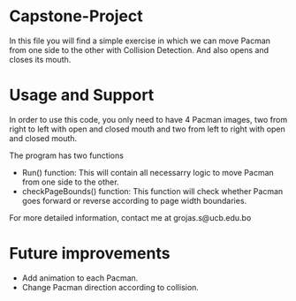 # Capstone-Project
<html>
  <p>In this file you will find a simple exercise in which we can move Pacman from one side to the other with Collision Detection. And also opens and closes its mouth. </p>
  
  <h1> Usage and Support </h1>
    <p>In order to use this code, you only need to have 4 Pacman images, two from right to left with open and closed mouth and two from left to right with open and closed mouth.       </p>
    <p> The program has two functions </p>
      <ul>
        <li>Run() function: This will contain all necessarry logic to move Pacman from one side to the other.</li>
        <li>checkPageBounds() function: This function will check whether Pacman goes forward or reverse according to page width boundaries.</li>
      </ul>
    <p>For more detailed information, contact me at grojas.s@ucb.edu.bo</p>
  <h1> Future improvements </h1>
    <p> 
      <ul>
        <li>Add animation to each Pacman.</li>
        <li>Change Pacman direction according to collision.</li>
      </ul>
    </p>
</html>
